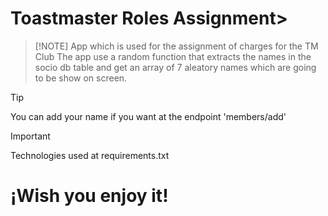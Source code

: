 # Toastmaster Roles Assignment>
> [!NOTE]  App which is used for the assignment of charges for the TM Club
> The app use a random function that extracts the names in the socio db table and get an array of 7 aleatory names which are going to be show on screen.

> [!TIP]
> You can add your name if you want at the endpoint 'members/add'




> [!IMPORTANT]
> Technologies used at requirements.txt



# ¡Wish you enjoy it!





